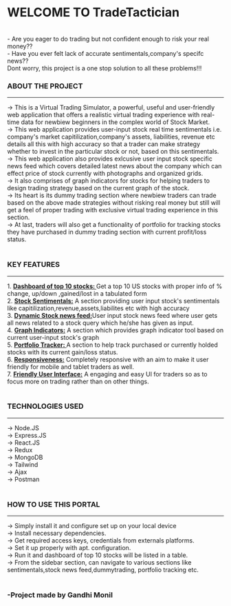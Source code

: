 <br>
<h1><strong>WELCOME TO TradeTactician</strong></h1>
 <br>
 - Are you eager to do trading but not confident enough to risk your real money??<br> 
 - Have you ever felt lack of accurate sentimentals,company's specifc news??<br>
    Dont worry, this project is a one stop solution to all these problems!!!<br>

<h3><bold>ABOUT THE PROJECT</bold></h3>
<hr></hr>
-> This is a Virtual Trading Simulator, a powerful, useful and user-friendly web application that offers a realistic virtual trading experience with real-time data  for newbiew beginners in the complex world of Stock Market. <br>
-> This web application provides user-input stock real time sentimentals i.e. company's market capitilization,company's assets, liabilities, revenue etc details all this with high accuracy so that a trader can make strategy whether to invest in the particular stock or not, based on this sentimentals.<br>
-> This web application also provides exlcusive user input stock specific news feed which covers detailed  latest news about the company which can effect price of stock currently with photographs and organized grids.<br>
-> It also comprises of graph indicators for stocks for helping traders to design trading strategy based on the current graph of the stock.<br>
-> Its heart is its dummy trading section where newbiew traders can trade based on the above made strategies without risking real money but still will get a feel of proper trading with exclusive virtual trading experience in this section.<br>
-> At last, traders will also get a functionality of portfolio for tracking stocks they have purchased in dummy trading section with current profit/loss status. <br><br>

<h3><bold>KEY FEATURES</bold></h3>
<hr></hr>
1. <strong><u>Dashboard of top 10 stocks: </u></strong> Get a top 10 US stocks with proper info of % change, up/down ,gained/lost in a tabulated form<br>
2. <strong><u>Stock Sentimentals:</u></strong> A section providing user input stock's sentimentals like capitilization,revenue,assets,liabilites etc with high accuracy<br>
3. <strong><u>Dynamic Stock news feed:</u></strong>User input stock news feed where user gets all news related to a stock query which he/she has given as input.<br>
4. <strong> <u>Graph Indicators:</u></strong> A section which provides graph indicator tool based on current user-input stock's graph<br>
5. <strong><u>Portfolio Tracker: </u></strong>  A section to help track purchased or currently holded stocks with its current gain/loss status.<br>
6. <strong><u>Responsiveness:</u></strong> Completely responsive with an aim to make it user friendly for mobile and tablet traders as well. <br>
7. <strong><u>Friendly User Interface:</u></strong>  A engaging and easy UI for traders so as to focus more on trading rather than on other things.<br><br>

<h3><bold>TECHNOLOGIES USED</bold></h3>
<hr></hr>
-> Node.JS<br>
-> Express.JS<br>
-> React.JS<br>
-> Redux<br>
-> MongoDB<br>
-> Tailwind<br>
-> Ajax<br>
-> Postman<br><br>

<h3><bold> HOW TO USE THIS PORTAL</bold></h3>
<hr></hr>
-> Simply install it and configure set up on your local device<br>
-> Install necessary dependencies.<br>
-> Get required access keys, credentials from externals platforms.<br>
-> Set it up properly with apt. configuration.<br>
-> Run it and dashboard of top 10 stocks will be listed in a table.<br>
-> From the sidebar section, can navigate to various sections like sentimentals,stock news feed,dummytrading, portfolio tracking etc.<br><br>

<h3> -Project made by Gandhi Monil</h3>

